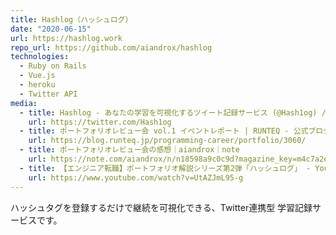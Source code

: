 ```yaml
---
title: Hashlog（ハッシュログ）
date: "2020-06-15"
url: https://hashlog.work
repo_url: https://github.com/aiandrox/hashlog
technologies:
  - Ruby on Rails
  - Vue.js
  - heroku
  - Twitter API
media:
  - title: Hashlog - あなたの学習を可視化するツイート記録サービス (@Hash1og) / Twitter
    url: https://twitter.com/Hash1og
  - title: ポートフォリオレビュー会 vol.1 イベントレポート | RUNTEQ - 公式ブログ
    url: https://blog.runteq.jp/programming-career/portfolio/3060/
  - title: ポートフォリオレビュー会の感想｜aiandrox｜note
    url: https://note.com/aiandrox/n/n18598a9c0c9d?magazine_key=m4c7a2eeed964
  - title: 【エンジニア転職】ポートフォリオ解説シリーズ第2弾「ハッシュログ」 - YouTube
    url: https://www.youtube.com/watch?v=UtAZJmL95-g
---
```


ハッシュタグを登録するだけで継続を可視化できる、Twitter連携型 学習記録サービスです。
